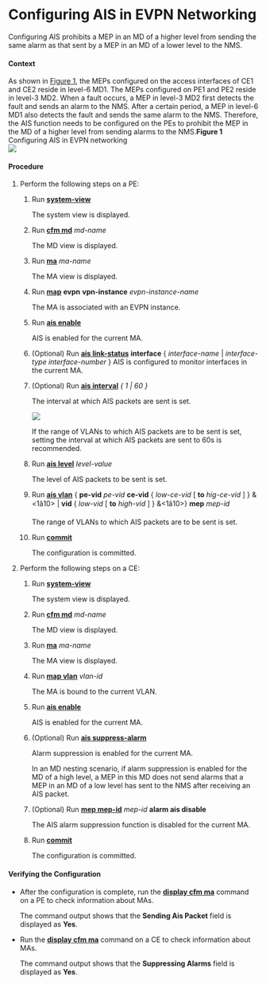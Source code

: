 Configuring AIS in EVPN Networking
==================================

Configuring AIS prohibits a MEP in an MD of a higher level from sending the same alarm as that sent by a MEP in an MD of a lower level to the NMS.

#### Context

As shown in [Figure 1](#EN-US_TASK_0172362134__fig_dc_vrp_cfg_01154401), the MEPs configured on the access interfaces of CE1 and CE2 reside in level-6 MD1. The MEPs configured on PE1 and PE2 reside in level-3 MD2. When a fault occurs, a MEP in level-3 MD2 first detects the fault and sends an alarm to the NMS. After a certain period, a MEP in level-6 MD1 also detects the fault and sends the same alarm to the NMS. Therefore, the AIS function needs to be configured on the PEs to prohibit the MEP in the MD of a higher level from sending alarms to the NMS.**Figure 1** Configuring AIS in EVPN networking  
![](images/fig_dc_vrp_cfg_01151603.png)  



#### Procedure

1. Perform the following steps on a PE:
   
   
   1. Run [**system-view**](cmdqueryname=system-view)
      
      The system view is displayed.
   2. Run [**cfm md**](cmdqueryname=cfm+md) *md-name*
      
      The MD view is displayed.
   3. Run [**ma**](cmdqueryname=ma) *ma-name*
      
      The MA view is displayed.
   4. Run [**map**](cmdqueryname=map) **evpn** **vpn-instance** *evpn-instance-name*
      
      The MA is associated with an EVPN instance.
   5. Run [**ais enable**](cmdqueryname=ais+enable)
      
      AIS is enabled for the current MA.
   6. (Optional) Run [**ais link-status**](cmdqueryname=ais+link-status) **interface** { *interface-name* | *interface-type* *interface-number* } AIS is configured to monitor interfaces in the current MA.
   7. (Optional) Run [**ais interval**](cmdqueryname=ais+interval) *{ 1 | 60 }*
      
      The interval at which AIS packets are sent is set.
      
      ![](../../../../public_sys-resources/note_3.0-en-us.png) 
      
      If the range of VLANs to which AIS packets are to be sent is set, setting the interval at which AIS packets are sent to 60s is recommended.
   8. Run [**ais level**](cmdqueryname=ais+level) *level-value*
      
      The level of AIS packets to be sent is set.
   9. Run [**ais vlan**](cmdqueryname=ais+vlan) { **pe-vid** *pe-vid* **ce-vid** { *low-ce-vid* [ **to** *hig-ce-vid* ] } &<1â10> | **vid** { *low-vid* [ **to** *high-vid* ] } &<1â10>} **mep** *mep-id*
      
      The range of VLANs to which AIS packets are to be sent is set.
   10. Run [**commit**](cmdqueryname=commit)
       
       The configuration is committed.
2. Perform the following steps on a CE:
   
   
   1. Run [**system-view**](cmdqueryname=system-view)
      
      The system view is displayed.
   2. Run [**cfm md**](cmdqueryname=cfm+md) *md-name*
      
      The MD view is displayed.
   3. Run [**ma**](cmdqueryname=ma) *ma-name*
      
      The MA view is displayed.
   4. Run [**map vlan**](cmdqueryname=map+vlan) *vlan-id*
      
      The MA is bound to the current VLAN.
   5. Run [**ais enable**](cmdqueryname=ais+enable)
      
      AIS is enabled for the current MA.
   6. (Optional) Run [**ais suppress-alarm**](cmdqueryname=ais+suppress-alarm)
      
      Alarm suppression is enabled for the current MA.
      
      In an MD nesting scenario, if alarm suppression is enabled for the MD of a high level, a MEP in this MD does not send alarms that a MEP in an MD of a low level has sent to the NMS after receiving an AIS packet.
   7. (Optional) Run [**mep mep-id**](cmdqueryname=mep+mep-id) *mep-id* **alarm ais disable**
      
      The AIS alarm suppression function is disabled for the current MA.
   8. Run [**commit**](cmdqueryname=commit)
      
      The configuration is committed.

#### Verifying the Configuration

* After the configuration is complete, run the [**display cfm ma**](cmdqueryname=display+cfm+ma) command on a PE to check information about MAs.
  
  The command output shows that the **Sending Ais Packet** field is displayed as **Yes**.
* Run the [**display cfm ma**](cmdqueryname=display+cfm+ma) command on a CE to check information about MAs.
  
  The command output shows that the **Suppressing Alarms** field is displayed as **Yes**.